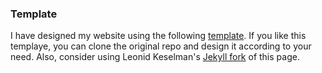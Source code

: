 ### Template
I have designed my website using the following [template](https://github.com/jonbarron/jonbarron.github.io). If you like this templaye, you can clone the original repo and design it according to your need. 
Also, consider using Leonid Keselman's [Jekyll fork](https://github.com/leonidk/leonidk.github.io) of this page.
